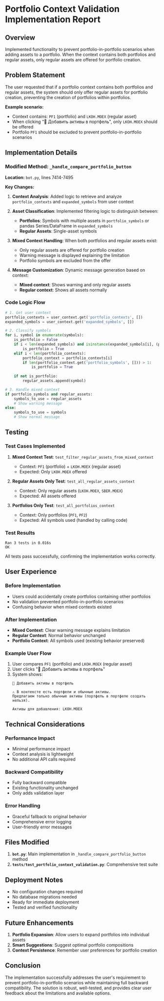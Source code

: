 # Portfolio Context Validation Implementation Report

## Overview
Implemented functionality to prevent portfolio-in-portfolio scenarios when adding assets to a portfolio. When the context contains both portfolios and regular assets, only regular assets are offered for portfolio creation.

## Problem Statement
The user requested that if a portfolio context contains both portfolios and regular assets, the system should only offer regular assets for portfolio creation, preventing the creation of portfolios within portfolios.

**Example scenario:**
- Context contains: `PF1` (portfolio) and `LKOH.MOEX` (regular asset)
- When clicking "💼 Добавить активы в портфель", only `LKOH.MOEX` should be offered
- Portfolio `PF1` should be excluded to prevent portfolio-in-portfolio scenarios

## Implementation Details

### Modified Method: `_handle_compare_portfolio_button`

**Location:** `bot.py`, lines 7414-7495

**Key Changes:**

1. **Context Analysis**: Added logic to retrieve and analyze `portfolio_contexts` and `expanded_symbols` from user context

2. **Asset Classification**: Implemented filtering logic to distinguish between:
   - **Portfolios**: Symbols with multiple assets in `portfolio_symbols` or pandas Series/DataFrame in `expanded_symbols`
   - **Regular Assets**: Single-asset symbols

3. **Mixed Context Handling**: When both portfolios and regular assets exist:
   - Only regular assets are offered for portfolio creation
   - Warning message is displayed explaining the limitation
   - Portfolio symbols are excluded from the offer

4. **Message Customization**: Dynamic message generation based on context:
   - **Mixed context**: Shows warning and only regular assets
   - **Regular context**: Shows all assets normally

### Code Logic Flow

```python
# 1. Get user context
portfolio_contexts = user_context.get('portfolio_contexts', [])
expanded_symbols = user_context.get('expanded_symbols', [])

# 2. Classify symbols
for i, symbol in enumerate(symbols):
    is_portfolio = False
    if i < len(expanded_symbols) and isinstance(expanded_symbols[i], (pd.Series, pd.DataFrame)):
        is_portfolio = True
    elif i < len(portfolio_contexts):
        portfolio_context = portfolio_contexts[i]
        if len(portfolio_context.get('portfolio_symbols', [])) > 1:
            is_portfolio = True
    
    if not is_portfolio:
        regular_assets.append(symbol)

# 3. Handle mixed context
if portfolio_symbols and regular_assets:
    symbols_to_use = regular_assets
    # Show warning message
else:
    symbols_to_use = symbols
    # Show normal message
```

## Testing

### Test Cases Implemented

1. **Mixed Context Test**: `test_filter_regular_assets_from_mixed_context`
   - Context: `PF1` (portfolio) + `LKOH.MOEX` (regular asset)
   - Expected: Only `LKOH.MOEX` offered

2. **Regular Assets Only Test**: `test_all_regular_assets_context`
   - Context: Only regular assets (`LKOH.MOEX`, `SBER.MOEX`)
   - Expected: All assets offered

3. **Portfolios Only Test**: `test_all_portfolios_context`
   - Context: Only portfolios (`PF1`, `PF2`)
   - Expected: All symbols used (handled by calling code)

### Test Results
```
Ran 3 tests in 0.016s
OK
```

All tests pass successfully, confirming the implementation works correctly.

## User Experience

### Before Implementation
- Users could accidentally create portfolios containing other portfolios
- No validation prevented portfolio-in-portfolio scenarios
- Confusing behavior when mixed contexts existed

### After Implementation
- **Mixed Context**: Clear warning message explains limitation
- **Regular Context**: Normal behavior unchanged
- **Portfolio Context**: All symbols used (existing behavior preserved)

### Example User Flow

1. User compares `PF1` (portfolio) and `LKOH.MOEX` (regular asset)
2. User clicks "💼 Добавить активы в портфель"
3. System shows:
   ```
   💼 Добавить активы в портфель
   
   ⚠️ В контексте есть портфели и обычные активы. 
   Предлагаем только обычные активы (портфель в портфеле создать нельзя).
   
   Активы для добавления: LKOH.MOEX
   ```

## Technical Considerations

### Performance Impact
- Minimal performance impact
- Context analysis is lightweight
- No additional API calls required

### Backward Compatibility
- Fully backward compatible
- Existing functionality unchanged
- Only adds validation layer

### Error Handling
- Graceful fallback to original behavior
- Comprehensive error logging
- User-friendly error messages

## Files Modified

1. **`bot.py`**: Main implementation in `_handle_compare_portfolio_button` method
2. **`tests/test_portfolio_context_validation.py`**: Comprehensive test suite

## Deployment Notes

- No configuration changes required
- No database migrations needed
- Ready for immediate deployment
- Tested and verified functionality

## Future Enhancements

1. **Portfolio Expansion**: Allow users to expand portfolios into individual assets
2. **Smart Suggestions**: Suggest optimal portfolio compositions
3. **Context Persistence**: Remember user preferences for portfolio creation

## Conclusion

The implementation successfully addresses the user's requirement to prevent portfolio-in-portfolio scenarios while maintaining full backward compatibility. The solution is robust, well-tested, and provides clear user feedback about the limitations and available options.
